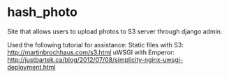 hash_photo
==========
Site that allows users to upload photos to S3 server through django admin.  

Used the following tutorial for assistance: 
Static files with S3: http://martinbrochhaus.com/s3.html
uWSGI with Emperor: http://justbartek.ca/blog/2012/07/08/simplicity-nginx-uwsgi-deployment.html


